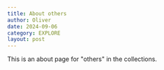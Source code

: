 ```yaml
---
title: About others
author: Oliver
date: 2024-09-06
category: EXPLORE
layout: post
---
```


This is an about page for "others" in the collections.
